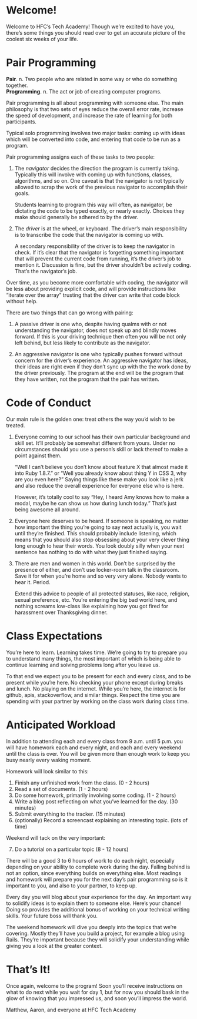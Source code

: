 # Welcome!

Welcome to HFC’s Tech Academy!  Though we’re excited to have you, there’s some things you should read over to get an accurate picture of the coolest six weeks of your life.

# Pair Programming

**Pair**. n. Two people who are related in some way or who do something together.  
**Programming**. n. The act or job of creating computer programs.

Pair programming is all about programming with someone else.  The main philosophy is that two sets of eyes reduce the overall error rate, increase the speed of development, and increase the rate of learning for both participants.  

Typical solo programming involves two major tasks: coming up with ideas which will be converted into code, and entering that code to be run as a program.  

Pair programming assigns each of these tasks to two people:  

1.  The *navigator* decides the direction the program is currently taking.  Typically this will involve with coming up with functions, classes, algorithms, and so on.  One caveat is that the navigator is not typically allowed to scrap the work of the previous navigator to accomplish their goals.  
    
    Students learning to program this way will often, as navigator, be dictating the code to be typed exactly, or nearly exactly.  Choices they make should generally be adhered to by the driver.

2.  The *driver* is at the wheel, or keyboard.  The driver’s main responsibility is to transcribe the code that the navigator is coming up with.  

    A secondary responsibility of the driver is to keep the navigator in check.  If it’s clear that the navigator is forgetting something important that will prevent the current code from running, it’s the driver’s job to mention it.  Discussion is fine, but the driver shouldn’t be actively coding.  That’s the navigator’s job.  

Over time, as you become more comfortable with coding, the navigator will be less about providing explicit code, and will provide instructions like “iterate over the array” trusting that the driver can write that code block without help.  

There are two things that can go wrong with pairing:  

1. A passive driver is one who, despite having qualms with or not understanding the navigator, does not speak up and blindly moves forward.  If this is your driving technique then often you will be not only left behind, but less likely to contribute as the navigator.

2. An aggressive navigator is one who typically pushes forward without concern for the driver’s experience.  An aggressive navigator has ideas, their ideas are right even if they don’t sync up with the the work done by the driver previously.  The program at the end will be the program that they have written, not the program that the pair has written.

# Code of Conduct

Our main rule is the golden one: treat others the way you’d wish to be treated.  

1.  Everyone coming to our school has their own particular background and skill set.  It’ll probably be somewhat different from yours.  Under no circumstances should you use a person’s skill or lack thereof to make a point against them.

    “Well I can’t believe you don’t know about feature X that almost made it into Ruby 1.8.7.” or “Well you already know about thing Y in CSS 3, why are you even here?”  Saying things like these make you look like a jerk and also reduce the overall experience for everyone else who is here.

    However, it’s totally cool to say “Hey, I heard Amy knows how to make a modal, maybe he can show us how during lunch today.”  That’s just being awesome all around.

2.  Everyone here deserves to be heard.  If someone is speaking, no matter how important the thing you’re going to say next actually is, you wait until they’re finished.  This should probably include listening, which means that you should also stop obsessing about your very clever thing long enough to hear their words.  You look doubly silly when your next sentence has nothing to do with what they just finished saying.

3.  There are men and women in this world.  Don’t be surprised by the presence of either, and don’t use locker-room talk in the classroom.  Save it for when you’re home and so very very alone.  Nobody wants to hear it.  Period. 

    Extend this advice to people of all protected statuses, like race, religion, sexual preference, etc.  You’re entering the big bad world here, and nothing screams low-class like explaining how you got fired for harassment over Thanksgiving dinner.

# Class Expectations

You’re here to learn.  Learning takes time.  We’re going to try to prepare you to understand many things, the most important of which is being able to continue learning and solving problems long after you leave us.

To that end we expect you to be present for each and every class, and to be present while you’re here.  No checking your phone except during breaks and lunch.  No playing on the internet.  While you’re here, the internet is for github, apis, stackoverflow, and similar things.  Respect the time you are spending with your partner by working on the class work during class time.

# Anticipated Workload

In addition to attending each and every class from 9 a.m. until 5 p.m. you will have homework each and every night, and each and every weekend until the class is over.  You will be given more than enough work to keep you busy nearly every waking moment.  

Homework will look similar to this:

1. Finish any unfinished work from the class. (0 - 2 hours)
2. Read a set of documents. (1 - 2 hours)
3. Do some homework, primarily involving some coding. (1 - 2 hours)
4. Write a blog post reflecting on what you’ve learned for the day. (30 minutes)
5. Submit everything to the tracker. (15 minutes)
6. (optionally) Record a screencast explaining an interesting topic. (lots of time)

Weekend will tack on the very important:

7. Do a tutorial on a particular topic (8 - 12 hours)

There will be a good 3 to 6 hours of work to do each night, especially depending on your ability to complete work during the day.  Falling behind is not an option, since everything builds on everything else.  Most readings and homework will prepare you for the next day’s pair programming so is it important to you, and also to your partner, to keep up.

Every day you will blog about your experience for the day.  An important way to solidify ideas is to explain them to someone else.  Here’s your chance!  Doing so provides the additional bonus of working on your technical writing skills.  Your future boss will thank you.

The weekend homework will dive you deeply into the topics that we’re covering.  Mostly they’ll have you build a project, for example a blog using Rails.  They’re important because they will solidify your understanding while giving you a look at the greater context.

# That’s It!

Once again, welcome to the program!  Soon you’ll receive instructions on what to do next while you wait for day 1, but for now you should bask in the glow of knowing that you impressed us, and soon you’ll impress the world.


Matthew, Aaron, and everyone at HFC Tech Academy